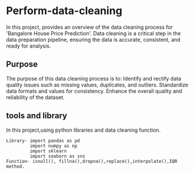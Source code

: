 # Perform-data-cleaning
In this project, provides an overview of the data cleaning process for 'Bangalore House Price Prediction'. Data cleaning is a critical step in the data preparation pipeline, ensuring the data is accurate, consistent, and ready for analysis.

## Purpose

The purpose of this data cleaning process is to:
Identify and rectify data quality issues such as missing values, duplicates, and outliers.
Standardize data formats and values for consistency.
Enhance the overall quality and reliability of the dataset.

##  tools and library
In this project,using python libraries and data cleaning function.

    Library- import pandas as pd
             import numpy as np
             import sklearn
             import seaborn as sns
    Function- isnull(), fillna(),dropna(),replace(),interpolate(),IQR method.

				

